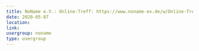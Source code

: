 ```yaml
---
title: NoName e.V.: Online-Treff: https://www.noname-ev.de/w/Online-Treff
date: 2020-05-07
location: 
link: 
usergroup: noname
type: usergroup
---
```

